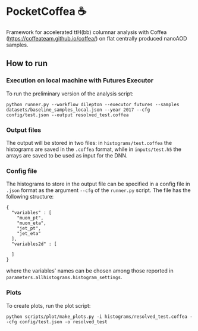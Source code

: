 # PocketCoffea :coffee:
Framework for accelerated ttH(bb) columnar analysis with Coffea (https://coffeateam.github.io/coffea/) on flat centrally produced nanoAOD samples.
## How to run
### Execution on local machine with Futures Executor
To run the preliminary version of the analysis script:
~~~
python runner.py --workflow dilepton --executor futures --samples datasets/baseline_samples_local.json --year 2017 --cfg config/test.json --output resolved_test.coffea
~~~
### Output files
The output will be stored in two files: in `histograms/test.coffea` the histograms are saved in the `.coffea` format, while in `inputs/test.h5` the arrays are saved to be used as input for the DNN.
### Config file
The histograms to store in the output file can be specified in a config file in `.json` format as the argument `--cfg` of the `runner.py` script. The file has the following structure:
~~~
{
  "variables" : [
    "muon_pt",
    "muon_eta",
    "jet_pt",
    "jet_eta"
  ],
  "variables2d" : [
    
  ]
}
~~~
where the variables' names can be chosen among those reported in `parameters.allhistograms.histogram_settings`.
### Plots
To create plots, run the plot script:
~~~
python scripts/plot/make_plots.py -i histograms/resolved_test.coffea --cfg config/test.json -o resolved_test
~~~
